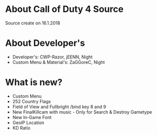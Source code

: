 # About Call of Duty 4 Source
Source create on 16.1.2018

# About Developer's 
+ Developer's: CWP-Razor, jEENN, Night
+ Custom Menu & Material's: ZaGGoreC, Night

# What is new?
 + Custom Menu
 + 252 Country Flags
 + Field of View and Fullbright /bind key 8 and 9
 + New FinalKillcam with music - Only for Search & Destroy Gametype
 + New In-Game Font
 + GeoIP Location
 + KD Ratio
 
 
 
 

